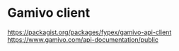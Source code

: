 # Gamivo client

https://packagist.org/packages/fypex/gamivo-api-client
https://www.gamivo.com/api-documentation/public

